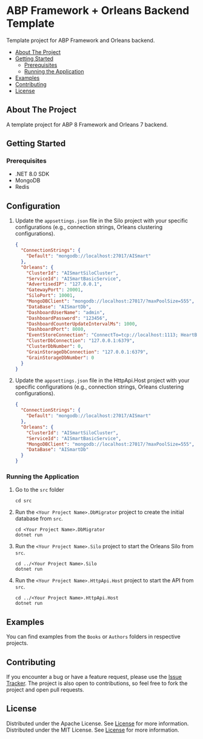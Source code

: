 # ABP Framework + Orleans Backend Template

Template project for ABP Framework and Orleans backend.

- [About The Project](#about-the-project)
- [Getting Started](#getting-started)
    - [Prerequisites](#prerequisites)
    - [Running the Application](#running-the-application)
- [Examples](#examples)
- [Contributing](#contributing)
- [License](#license)

## About The Project

A template project for ABP 8 Framework and Orleans 7 backend.
## Getting Started

### Prerequisites

- .NET 8.0 SDK
- MongoDB
- Redis

## Configuration

1. Update the `appsettings.json` file in the Silo project with your specific configurations (e.g., connection strings, Orleans clustering configurations).

    ```json
    {
      "ConnectionStrings": {
        "Default": "mongodb://localhost:27017/AISmart"
      },
      "Orleans": {
        "ClusterId": "AISmartSiloCluster",
        "ServiceId": "AISmartBasicService",
        "AdvertisedIP": "127.0.0.1",
        "GatewayPort": 20001,
        "SiloPort": 10001,
        "MongoDBClient": "mongodb://localhost:27017/?maxPoolSize=555",
        "DataBase": "AISmartDb",
        "DashboardUserName": "admin",
        "DashboardPassword": "123456",
        "DashboardCounterUpdateIntervalMs": 1000,
        "DashboardPort": 8080,
        "EventStoreConnection": "ConnectTo=tcp://localhost:1113; HeartBeatTimeout=500",
        "ClusterDbConnection": "127.0.0.1:6379",
        "ClusterDbNumber": 0,
        "GrainStorageDbConnection": "127.0.0.1:6379",
        "GrainStorageDbNumber": 0
      }
    }
    ```

2. Update the `appsettings.json` file in the HttpApi.Host project with your specific configurations (e.g., connection strings, Orleans clustering configurations).

    ```json
    {
      "ConnectionStrings": {
        "Default": "mongodb://localhost:27017/AISmart"
      },
      "Orleans": {
        "ClusterId": "AISmartSiloCluster",
        "ServiceId": "AISmartBasicService",
        "MongoDBClient": "mongodb://localhost:27017/?maxPoolSize=555",
        "DataBase": "AISmartDb"
      }
    }
    ```

### Running the Application

1. Go to the `src` folder
    ```shell
    cd src
    ```
2. Run the `<Your Project Name>.DbMigrator` project to create the initial database from `src`.
    ```shell
    cd <Your Project Name>.DbMigrator
    dotnet run
    ```
3. Run the `<Your Project Name>.Silo` project to start the Orleans Silo from `src`.
    ```shell
    cd ../<Your Project Name>.Silo
    dotnet run
    ```
4. Run the `<Your Project Name>.HttpApi.Host` project to start the API from `src`.
    ```shell
    cd ../<Your Project Name>.HttpApi.Host
    dotnet run
    ```

## Examples

You can find examples from the `Books` or `Authors` folders in respective projects.

## Contributing

If you encounter a bug or have a feature request, please use the [Issue Tracker](https://github.com/AElfProject/aelf-dapp-factory/issues/new). The project is also open to contributions, so feel free to fork the project and open pull requests.

## License

Distributed under the Apache License. See [License](LICENSE) for more information.
Distributed under the MIT License. See [License](LICENSE) for more information.
